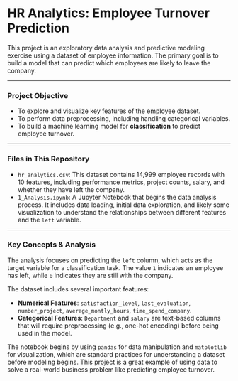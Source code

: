 # HR Analytics: Employee Turnover Prediction

This project is an exploratory data analysis and predictive modeling exercise using a dataset of employee information. The primary goal is to build a model that can predict which employees are likely to leave the company.

---

### **Project Objective**

* To explore and visualize key features of the employee dataset.
* To perform data preprocessing, including handling categorical variables.
* To build a machine learning model for **classification** to predict employee turnover.

---

### **Files in This Repository**

* `hr_analytics.csv`: This dataset contains 14,999 employee records with 10 features, including performance metrics, project counts, salary, and whether they have left the company.
* `1_Analysis.ipynb`: A Jupyter Notebook that begins the data analysis process. It includes data loading, initial data exploration, and likely some visualization to understand the relationships between different features and the `left` variable.

---

### **Key Concepts & Analysis**

The analysis focuses on predicting the `left` column, which acts as the target variable for a classification task. The value `1` indicates an employee has left, while `0` indicates they are still with the company.

The dataset includes several important features:
* **Numerical Features**: `satisfaction_level`, `last_evaluation`, `number_project`, `average_montly_hours`, `time_spend_company`.
* **Categorical Features**: `Department` and `salary` are text-based columns that will require preprocessing (e.g., one-hot encoding) before being used in the model.

The notebook begins by using `pandas` for data manipulation and `matplotlib` for visualization, which are standard practices for understanding a dataset before modeling begins. This project is a great example of using data to solve a real-world business problem like predicting employee turnover.